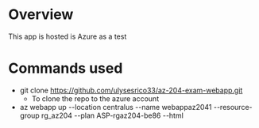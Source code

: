 # Overview

This app is hosted is Azure as a test

# Commands used

- git clone https://github.com/ulysesrico33/az-204-exam-webapp.git
   - To clone the repo to the azure account
- az webapp up --location centralus --name webappaz2041 --resource-group rg_az204 --plan ASP-rgaz204-be86 --html
